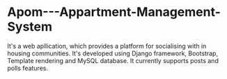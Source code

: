 # Apom---Appartment-Management-System

It's a web apllication, which provides a platform for socialising with in housing communities. It's developed using Django framework, Bootstrap, Template rendering and MySQL database. It currently supports posts and polls features.
